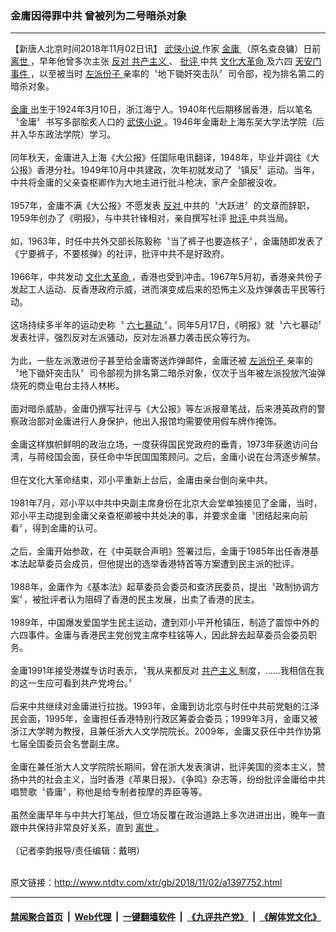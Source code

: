 ### 金庸因得罪中共 曾被列为二号暗杀对象
------------------------

<div class="wysiwyg">
 【新唐人北京时间2018年11月02日讯】
 <a href="http://www.ntdtv.com/xtr/gb/articlelistbytag_武侠小说.html" target="_blank">
  武侠小说
 </a>
 作家
 <a href="http://www.ntdtv.com/xtr/gb/articlelistbytag_金庸.html" target="_blank">
  金庸
 </a>
 （原名查良镛）日前
 <a href="http://www.ntdtv.com/xtr/gb/articlelistbytag_离世.html" target="_blank">
  离世
 </a>
 ，早年他曾多次主张
 <a href="http://www.ntdtv.com/xtr/gb/articlelistbytag_反对.html" target="_blank">
  反对
 </a>
 <a href="http://www.ntdtv.com/xtr/gb/articlelistbytag_共产主义.html" target="_blank">
  共产主义
 </a>
 、
 <a href="http://www.ntdtv.com/xtr/gb/articlelistbytag_批评.html" target="_blank">
  批评
 </a>
 中共
 <a href="http://www.ntdtv.com/xtr/gb/articlelistbytag_文化大革命.html" target="_blank">
  文化大革命
 </a>
 及六四
 <a href="http://www.ntdtv.com/xtr/gb/articlelistbytag_天安门事件.html" target="_blank">
  天安门事件
 </a>
 ，以至被当时
 <a href="http://www.ntdtv.com/xtr/gb/articlelistbytag_左派份子.html" target="_blank">
  左派份子
 </a>
 亲率的〝地下锄奸突击队〞司令部，视为排名第二的暗杀对象。
 <br/>
 <br/>
 <a href="http://www.ntdtv.com/xtr/gb/articlelistbytag_金庸.html" target="_blank">
  金庸
 </a>
 出生于1924年3月10日，浙江海宁人。1940年代后期移居香港，后以笔名〝金庸〞书写多部脍炙人口的
 <a href="http://www.ntdtv.com/xtr/gb/articlelistbytag_武侠小说.html" target="_blank">
  武侠小说
 </a>
 。1946年金庸赴上海东吴大学法学院（后并入华东政法学院）学习。
 <br/>
 <br/>
 同年秋天，金庸进入上海《大公报》任国际电讯翻译，1948年，毕业并调往《大公报》香港分社。1949年10月中共建政，次年初就发动了〝镇反〞运动。当年，中共将金庸的父亲查枢卿作为大地主进行批斗枪决，家产全部被没收。
 <br/>
 <br/>
 1957年，金庸不满《大公报》不愿发表
 <a href="http://www.ntdtv.com/xtr/gb/articlelistbytag_反对.html" target="_blank">
  反对
 </a>
 中共的〝大跃进〞的文章而辞职，1959年创办了《明报》，与中共针锋相对，亲自撰写社评
 <a href="http://www.ntdtv.com/xtr/gb/articlelistbytag_批评.html" target="_blank">
  批评
 </a>
 中共当局。
 <br/>
 <br/>
 如，1963年，时任中共外交部长陈毅称〝当了裤子也要造核子〞，金庸随即发表了《宁要裤子，不要核弹》的社评，批评中共不是好政府。
 <br/>
 <br/>
 1966年，中共发动
 <a href="http://www.ntdtv.com/xtr/gb/articlelistbytag_文化大革命.html" target="_blank">
  文化大革命
 </a>
 ，香港也受到冲击。1967年5月初，香港亲共份子发起工人运动、反香港政府示威，进而演变成后来的恐怖主义及炸弹袭击平民等行动。
 <br/>
 <br/>
 这场持续多半年的运动史称〝
 <a href="http://www.ntdtv.com/xtr/gb/articlelistbytag_六七暴动.html" target="_blank">
  六七暴动
 </a>
 〞。同年5月17日，《明报》就〝六七暴动〞发表社评，强烈反对左派骚动，反对左派暴力袭击民众等行为。
 <br/>
 <br/>
 为此，一些左派激进份子甚至给金庸寄送炸弹邮件，金庸还被
 <a href="http://www.ntdtv.com/xtr/gb/articlelistbytag_左派份子.html" target="_blank">
  左派份子
 </a>
 亲率的〝地下锄奸突击队〞司令部视为排名第二暗杀对象，仅次于当年被左派投放汽油弹烧死的商业电台主持人林彬。
 <br/>
 <br/>
 面对暗杀威胁，金庸仍撰写社评与《大公报》等左派报章笔战，后来港英政府的警察政治部对金庸进行人身保护，他出入报馆均需要使用假车牌作掩饰。
 <br/>
 <br/>
 金庸这样旗帜鲜明的政治立场，一度获得国民党政府的垂青，1973年获邀访问台湾，与蒋经国会面，获任命中华民国国策顾问。之后，金庸小说在台湾逐步解禁。
 <br/>
 <br/>
 但在文化大革命结束，邓小平重新上台后，金庸由亲台倒向亲中共。
 <br/>
 <br/>
 1981年7月，邓小平以中共中央副主席身份在北京大会堂单独接见了金庸，当时，邓小平主动提到金庸父亲查枢卿被中共处决的事，并要求金庸〝团结起来向前看〞，得到金庸的认可。
 <br/>
 <br/>
 之后，金庸开始参政，在《中英联合声明》签署过后，金庸于1985年出任香港基本法起草委员会成员，但他提出的选举香港特首等方案遭到民主派的批评。
 <br/>
 <br/>
 1988年，金庸作为《基本法》起草委员会委员和查济民委员，提出〝政制协调方案〞，被批评者认为阻碍了香港的民主发展，出卖了香港的民主。
 <br/>
 <br/>
 1989年，中国爆发爱国学生民主运动，遭到邓小平开枪镇压，制造了震惊中外的六四事件。金庸与香港民主党创党主席李柱铭等人，因此辞去起草委员会委员职务。
 <br/>
 <br/>
 金庸1991年接受港媒专访时表示，〝我从来都反对
 <a href="http://www.ntdtv.com/xtr/gb/articlelistbytag_共产主义.html" target="_blank">
  共产主义
 </a>
 制度，……我相信在我的这一生应可看到共产党垮台。〞
 <br/>
 <br/>
 后来中共继续对金庸进行拉拢。1993年，金庸到访北京与时任中共前党魁的江泽民会面，1995年，金庸担任香港特别行政区筹委会委员；1999年3月，金庸又被浙江大学聘为教授，且兼任浙大人文学院院长。2009年，金庸又获任中共作协第七届全国委员会名誉副主席。
 <br/>
 <br/>
 金庸在兼任浙大人文学院院长期间，曾在浙大发表演讲，批评美国的资本主义，赞扬中共的社会主义，当时香港《苹果日报》、《争鸣》杂志等，纷纷批评金庸给中共唱赞歌〝昏庸〞，称他是给专制者按摩的弄臣等等。
 <br/>
 <br/>
 虽然金庸早年与中共大打笔战，但立场反覆在政治道路上多次进进出出，晚年一直跟中共保持非常良好关系，直到
 <a href="http://www.ntdtv.com/xtr/gb/articlelistbytag_离世.html" target="_blank">
  离世
 </a>
 。
 <br/>
 <br/>
 （记者李韵报导/责任编辑：戴明）
</div>

<br/>原文链接：http://www.ntdtv.com/xtr/gb/2018/11/02/a1397752.html


------------------------
#### [禁闻聚合首页](https://github.com/gfw-breaker/banned-news/blob/master/README.md) &nbsp;|&nbsp; [Web代理](https://github.com/gfw-breaker/open-proxy/blob/master/README.md) &nbsp;|&nbsp; [一键翻墙软件](https://github.com/gfw-breaker/nogfw/blob/master/README.md) &nbsp;|&nbsp; [《九评共产党》](https://github.com/gfw-breaker/9ping.md/blob/master/README.md#九评之一评共产党是什么) &nbsp;|&nbsp; [《解体党文化》](https://github.com/gfw-breaker/jtdwh.md/blob/master/README.md#绪论)